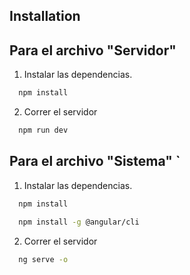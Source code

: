 ## Installation

## Para el archivo "Servidor" 
1. Instalar las dependencias.
```bash
  npm install
```
2. Correr el servidor
```bash
  npm run dev
```

## Para el archivo "Sistema"  `
1. Instalar las dependencias.
```bash
  npm install
```
```bash
  npm install -g @angular/cli
```

2. Correr el servidor
```bash
  ng serve -o
```
